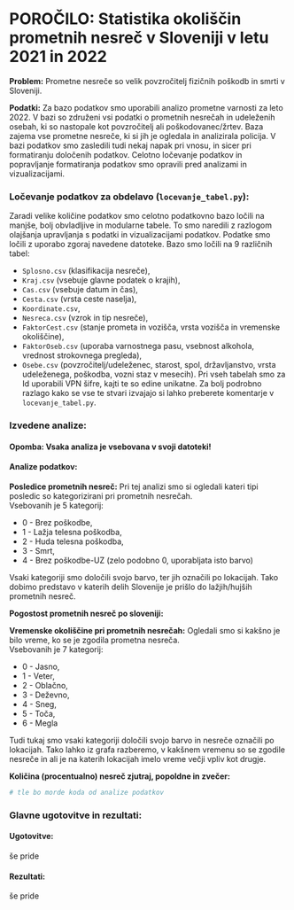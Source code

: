 # POROČILO: Statistika okoliščin prometnih nesreč v Sloveniji v letu 2021 in 2022

**Problem:** Prometne nesreče so velik povzročitelj fizičnih poškodb in smrti v Sloveniji.

**Podatki:** Za bazo podatkov smo uporabili analizo prometne varnosti za leto 2022. V bazi so združeni vsi podatki o prometnih nesrečah in udeleženih osebah, ki so nastopale kot povzročitelj ali poškodovanec/žrtev. Baza zajema vse prometne nesreče, ki si jih je ogledala in analizirala policija. V bazi podatkov smo zasledili tudi nekaj napak pri vnosu, in sicer pri formatiranju določenih podatkov. Celotno ločevanje podatkov in popravljanje formatiranja podatkov smo opravili pred analizami in vizualizacijami.

### Ločevanje podatkov za obdelavo (`locevanje_tabel.py`):
Zaradi velike količine podatkov smo celotno podatkovno bazo ločili na manjše, bolj obvladljive in modularne tabele. To smo naredili z razlogom olajšanja upravljanja s podatki in vizualizacijami podatkov. Podatke smo ločili z uporabo zgoraj navedene datoteke. Bazo smo ločili na 9 različnih tabel: 
- `Splosno.csv` (klasifikacija nesreče),  
- `Kraj.csv` (vsebuje glavne podatek o krajih), 
- `Cas.csv` (vsebuje datum in čas), 
- `Cesta.csv` (vrsta ceste naselja), 
- `Koordinate.csv`, 
- `Nesreca.csv` (vzrok in tip nesreče), 
- `FaktorCest.csv` (stanje prometa in vozišča, vrsta vozišča in vremenske okoliščine), 
- `FaktorOseb.csv` (uporaba varnostnega pasu, vsebnost alkohola, vrednost strokovnega pregleda),
- `Osebe.csv` (povzročitelj/udeleženec, starost, spol, državljanstvo, vrsta udeleženega, poškodba, vozni staz v mesecih). 
Pri vseh tabelah smo za Id uporabili VPN šifre, kajti te so edine unikatne.
Za bolj podrobno razlago kako se vse te stvari izvajajo si lahko preberete komentarje v `locevanje_tabel.py`.

### Izvedene analize:

#### Opomba: Vsaka analiza je vsebovana v svoji datoteki!

#### Analize podatkov:

<!-- pogledu kaj so tipi posledic pri pn, določu barve, pobarvu lokacije tiste barve kukr je tip posledic -->
**Posledice prometnih nesreč:** Pri tej analizi smo si ogledali kateri tipi posledic so kategorizirani pri prometnih nesrečah.  
Vsebovanih je 5 kategorij: 
- 0 - Brez poškodbe, 
- 1 - Lažja telesna poškodba, 
- 2 - Huda telesna poškodba, 
- 3 - Smrt, 
- 4 - Brez poškodbe-UZ (zelo podobno 0, uporabljata isto barvo)  

Vsaki kategoriji smo določili svojo barvo, ter jih označili po lokacijah. Tako dobimo predstavo v katerih delih Slovenije je prišlo do lažjih/hujših prometnih nesreč.

<!-- uzeu use prometne in jih fuknu u eno mapo -->
**Pogostost prometnih nesreč po sloveniji:** 

<!--  -->
**Vremenske okoliščine pri prometnih nesrečah:** Ogledali smo si kakšno je bilo vreme, ko se je zgodila prometna nesreča.  
Vsebovanih je 7 kategorij: 
- 0 - Jasno, 
- 1 - Veter, 
- 2 - Oblačno, 
- 3 - Deževno, 
- 4 - Sneg, 
- 5 - Toča, 
- 6 - Megla  

Tudi tukaj smo vsaki kategoriji določili svojo barvo in nesreče označili po lokacijah. Tako lahko iz grafa razberemo, v kakšnem vremenu so se zgodile nesreče in ali je na katerih lokacijah imelo vreme večji vpliv kot drugje.

<!--  -->
**Količina (procentualno) nesreč zjutraj, popoldne in zvečer:** 

```python
# tle bo morde koda od analize podatkov
```

### Glavne ugotovitve in rezultati:

#### Ugotovitve:
še pride

#### Rezultati:
še pride
